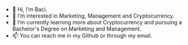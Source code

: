 - 👋 Hi, I’m Baci.
- 👀 I’m interested in Marketing, Management and Cryptocurrency.
- 🌱 I’m currently learning more about Cryptocurrency and pursuing a Bachelor's Degree on Marketing and Management.
- 📫 You can reach me in my Github or through my email.

